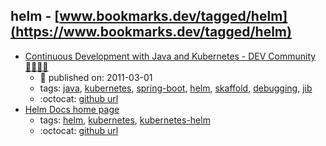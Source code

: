 helm - [www.bookmarks.dev/tagged/helm](https://www.bookmarks.dev/tagged/helm)
---
* [Continuous Development with Java and Kubernetes - DEV Community 👩‍💻👨‍💻](https://dev.to/pozo/continuous-development-with-java-and-kubernetes-3d08)
    * :calendar: published on: 2011-03-01
    * tags: [java](../tags/java.md), [kubernetes](../tags/kubernetes.md), [spring-boot](../tags/spring-boot.md), [helm](../tags/helm.md), [skaffold](../tags/skaffold.md), [debugging](../tags/debugging.md), [jib](../tags/jib.md)
    * :octocat: [github url](https://github.com/Pozo/continuous-java-kubernetes)
* [Helm Docs home page](https://helm.sh/)
    * tags: [helm](../tags/helm.md), [kubernetes](../tags/kubernetes.md), [kubernetes-helm](../tags/kubernetes-helm.md)
    * :octocat: [github url](https://github.com/helm/helm)
